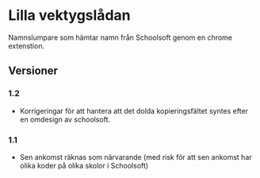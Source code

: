 # Lilla vektygslådan
Namnslumpare som hämtar namn från Schoolsoft genom en chrome extenstion.

## Versioner
### 1.2
* Korrigeringar för att hantera att det dolda kopieringsfältet syntes efter en omdesign av schoolsoft.

### 1.1
* Sen ankomst räknas som närvarande (med risk för att sen ankomst har olika koder på olika skolor i Schoolsoft)
